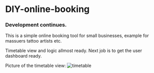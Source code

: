 # DIY-online-booking
### Development continues.
This is a simple online booking tool for small businesses, example for massuers tattoo artists etc.

Timetable view and logic allmost ready. Next job is to get the user dashboard ready.

Picture of the timetable view: 
![timetable](https://res.cloudinary.com/kuvapankki/image/upload/v1612704224/diy-onlinebooking.png)
